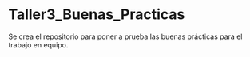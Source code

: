 # Taller3_Buenas_Practicas
Se crea el repositorio para poner a prueba las buenas prácticas para el trabajo en equipo.
